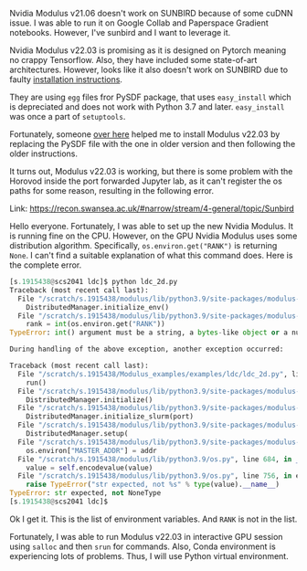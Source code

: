 Nvidia Modulus v21.06 doesn't work on SUNBIRD because of some cuDNN issue. I was able to run it on Google Collab and Paperspace Gradient notebooks. However, I've sunbird and I want to leverage it.

Nvidia Modulus v22.03 is promising as it is designed on Pytorch meaning no crappy Tensorflow. Also, they have included some state-of-art architectures. However, looks like it also doesn't work on SUNBIRD due to faulty [installation instructions](https://docs.nvidia.com/deeplearning/modulus/text/getting_started/installation.html#modulus-bare-metal-install).

They are using `egg` files fror PySDF package, that uses `easy_install` which is depreciated and does not work with Python 3.7 and later. `easy_install` was once a part of `setuptools`.

Fortunately, someone [over here](https://forums.developer.nvidia.com/t/modulus-22-03-bare-metal-installation-no-module-named-easy-install/210970/4) helped me to install Modulus v22.03 by replacing the PySDF file with the one in older version and then following the older instructions. 

It turns out, Modulus v22.03 is working, but there is some problem with the Horovod inside the port forwarded Jupyter lab, as it can't register the os paths for some reason, resulting in the following error.

Link: https://recon.swansea.ac.uk/#narrow/stream/4-general/topic/Sunbird


Hello everyone. Fortunately, I was able to set up the new Nvidia Modulus. It is running fine on the CPU. However, on the GPU Nvidia Modulus uses some distribution algorithm. Specifically, `os.environ.get("RANK")` is returning `None`. I can't find a suitable explanation of what this command does. Here is the complete error.
```python
[s.1915438@scs2041 ldc]$ python ldc_2d.py 
Traceback (most recent call last):
  File "/scratch/s.1915438/modulus/lib/python3.9/site-packages/modulus-22.3-py3.9.egg/modulus/distributed/manager.py", line 124, in initialize
    DistributedManager.initialize_env()
  File "/scratch/s.1915438/modulus/lib/python3.9/site-packages/modulus-22.3-py3.9.egg/modulus/distributed/manager.py", line 67, in initialize_env
    rank = int(os.environ.get("RANK"))
TypeError: int() argument must be a string, a bytes-like object or a number, not 'NoneType'

During handling of the above exception, another exception occurred:

Traceback (most recent call last):
  File "/scratch/s.1915438/Modulus_examples/examples/ldc/ldc_2d.py", line 122, in <module>
    run()
  File "/scratch/s.1915438/modulus/lib/python3.9/site-packages/modulus-22.3-py3.9.egg/modulus/hydra/utils.py", line 58, in func_decorated
    DistributedManager.initialize()
  File "/scratch/s.1915438/modulus/lib/python3.9/site-packages/modulus-22.3-py3.9.egg/modulus/distributed/manager.py", line 127, in initialize
    DistributedManager.initialize_slurm(port)
  File "/scratch/s.1915438/modulus/lib/python3.9/site-packages/modulus-22.3-py3.9.egg/modulus/distributed/manager.py", line 108, in initialize_slurm
    DistributedManager.setup(
  File "/scratch/s.1915438/modulus/lib/python3.9/site-packages/modulus-22.3-py3.9.egg/modulus/distributed/manager.py", line 150, in setup
    os.environ["MASTER_ADDR"] = addr
  File "/scratch/s.1915438/modulus/lib/python3.9/os.py", line 684, in __setitem__
    value = self.encodevalue(value)
  File "/scratch/s.1915438/modulus/lib/python3.9/os.py", line 756, in encode
    raise TypeError("str expected, not %s" % type(value).__name__)
TypeError: str expected, not NoneType
[s.1915438@scs2041 ldc]$ 
```

Ok I get it. This is the list of environment variables. And `RANK` is not in the list.




Fortunately, I was able to run Modulus v22.03 in interactive GPU session using `salloc` and then `srun` for commands. Also, Conda environment is experiencing lots of problems. Thus, I will use Python virtual environment.
